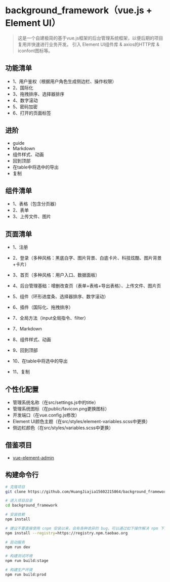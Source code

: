 # background_framework（vue.js + Element UI）

> 这是一个自建极简的基于vue.js框架的后台管理系统框架，以便后期的项目复用并快速进行业务开发。
引入 Element UI组件库 & axios的HTTP库 & iconfont图标等。


## 功能清单
- 1、用户鉴权（根据用户角色生成侧边栏、操作权限）
- 2、国际化
- 3、拖拽排序、选择器排序
- 4、数字滚动
- 5、密码加密
- 6、打开的页面标签


## 进阶
- guide
- Markdown
- 组件样式、动画
- 回到顶部
- 在table中将选中的导出
- 复制


## 组件清单
- 1、表格（包含分页器）
- 2、表单
- 3、上传文件、图片


## 页面清单
- 1、注册
- 2、登录（多种风格：黑底白字、图片背景、白底卡片、科技炫酷、图片背景+卡片）
- 3、首页（多种风格：用户入口、数据面板）
- 4、后台管理基础：增删改查页（表单+表格+导出表格）、上传文件、图片页
- 5、组件（环形进度条、选择器排序、数字滚动）
- 6、插件（国际化、拖拽排序）
- 7、全局方法（input全局指令、filter）

- 7、Markdown
- 8、组件样式、动画
- 9、回到顶部
- 10、在table中将选中的导出
- 11、复制


## 个性化配置
- 管理系统名称（在src/settings.js中的title）
- 管理系统图标（在public/favicon.png更换图标）
- 开发端口（在vue.config.js修改）
- Element UI颜色主题（在src/styles/element-variables.scss中更换）
- 侧边栏颜色（在src/styles/variables.scss中更换）


## 借鉴项目
- [vue-element-admin](https://github.com/PanJiaChen/vue-element-admin)


## 构建命令行
```bash
# 克隆项目
git clone https://github.com/HuangJiajia15602215864/background_framework

# 进入项目目录
cd background_framework

# 安装依赖
npm install

# 建议不要直接使用 cnpm 安装以来，会有各种诡异的 bug。可以通过如下操作解决 npm 下载速度慢的问题
npm install --registry=https://registry.npm.taobao.org

# 启动服务
npm run dev

# 构建测试环境
npm run build:stage

# 构建生产环境
npm run build:prod
```
